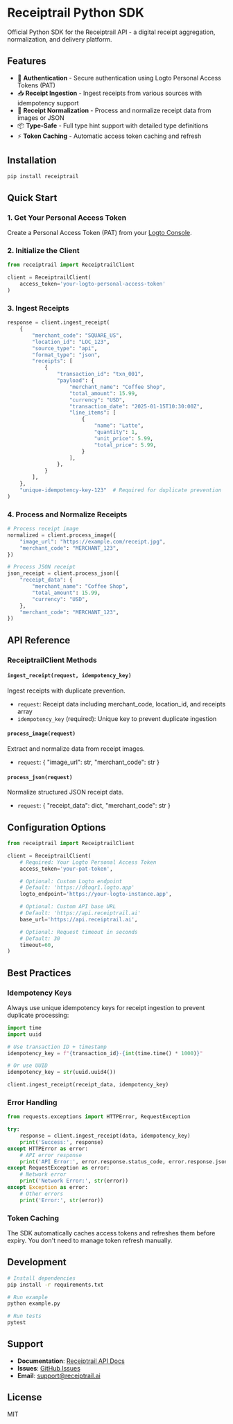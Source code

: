# Receiptrail Python SDK

Official Python SDK for the Receiptrail API - a digital receipt aggregation, normalization, and delivery platform.

## Features

- 🔐 **Authentication** - Secure authentication using Logto Personal Access Tokens (PAT)
- 📥 **Receipt Ingestion** - Ingest receipts from various sources with idempotency support
- 🔄 **Receipt Normalization** - Process and normalize receipt data from images or JSON
- 📦 **Type-Safe** - Full type hint support with detailed type definitions
- ⚡ **Token Caching** - Automatic access token caching and refresh

## Installation

```bash
pip install receiptrail
```

## Quick Start

### 1. Get Your Personal Access Token

Create a Personal Access Token (PAT) from your [Logto Console](https://docs.logto.io/user-management/personal-access-token).

### 2. Initialize the Client

```python
from receiptrail import ReceiptrailClient

client = ReceiptrailClient(
    access_token='your-logto-personal-access-token'
)
```

### 3. Ingest Receipts

```python
response = client.ingest_receipt(
    {
        "merchant_code": "SQUARE_US",
        "location_id": "LOC_123",
        "source_type": "api",
        "format_type": "json",
        "receipts": [
            {
                "transaction_id": "txn_001",
                "payload": {
                    "merchant_name": "Coffee Shop",
                    "total_amount": 15.99,
                    "currency": "USD",
                    "transaction_date": "2025-01-15T10:30:00Z",
                    "line_items": [
                        {
                            "name": "Latte",
                            "quantity": 1,
                            "unit_price": 5.99,
                            "total_price": 5.99,
                        }
                    ],
                },
            }
        ],
    },
    "unique-idempotency-key-123"  # Required for duplicate prevention
)
```

### 4. Process and Normalize Receipts

```python
# Process receipt image
normalized = client.process_image({
    "image_url": "https://example.com/receipt.jpg",
    "merchant_code": "MERCHANT_123",
})

# Process JSON receipt
json_receipt = client.process_json({
    "receipt_data": {
        "merchant_name": "Coffee Shop",
        "total_amount": 15.99,
        "currency": "USD",
    },
    "merchant_code": "MERCHANT_123",
})
```

## API Reference

### ReceiptrailClient Methods

#### `ingest_receipt(request, idempotency_key)`

Ingest receipts with duplicate prevention.

- `request`: Receipt data including merchant_code, location_id, and receipts array
- `idempotency_key` (required): Unique key to prevent duplicate ingestion

#### `process_image(request)`

Extract and normalize data from receipt images.

- `request`: { "image_url": str, "merchant_code": str }

#### `process_json(request)`

Normalize structured JSON receipt data.

- `request`: { "receipt_data": dict, "merchant_code": str }

## Configuration Options

```python
from receiptrail import ReceiptrailClient

client = ReceiptrailClient(
    # Required: Your Logto Personal Access Token
    access_token='your-pat-token',

    # Optional: Custom Logto endpoint
    # Default: 'https://dtoqr1.logto.app'
    logto_endpoint='https://your-logto-instance.app',

    # Optional: Custom API base URL
    # Default: 'https://api.receiptrail.ai'
    base_url='https://api.receiptrail.ai',

    # Optional: Request timeout in seconds
    # Default: 30
    timeout=60,
)
```

## Best Practices

### Idempotency Keys

Always use unique idempotency keys for receipt ingestion to prevent duplicate processing:

```python
import time
import uuid

# Use transaction ID + timestamp
idempotency_key = f"{transaction_id}-{int(time.time() * 1000)}"

# Or use UUID
idempotency_key = str(uuid.uuid4())

client.ingest_receipt(receipt_data, idempotency_key)
```

### Error Handling

```python
from requests.exceptions import HTTPError, RequestException

try:
    response = client.ingest_receipt(data, idempotency_key)
    print('Success:', response)
except HTTPError as error:
    # API error response
    print('API Error:', error.response.status_code, error.response.json())
except RequestException as error:
    # Network error
    print('Network Error:', str(error))
except Exception as error:
    # Other errors
    print('Error:', str(error))
```

### Token Caching

The SDK automatically caches access tokens and refreshes them before expiry. You don't need to manage token refresh manually.

## Development

```bash
# Install dependencies
pip install -r requirements.txt

# Run example
python example.py

# Run tests
pytest
```

## Support

- **Documentation**: [Receiptrail API Docs](https://api.receiptrail.ai)
- **Issues**: [GitHub Issues](https://github.com/receiptrail/python-sdk/issues)
- **Email**: support@receiptrail.ai

## License

MIT

